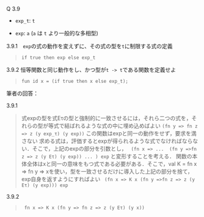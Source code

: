 
Q 3.9

- `exp_t`: `t`

- `exp`: `a` (`a` は `t` より一般的な多相型)

3.9.1　`exp`の式の動作を変えずに、その式の型を`t`に制限する式の定義

> `if true then exp else exp_t`

3.9.2 恒等関数と同じ動作をし、かつ型が`t -> t`である関数を定義せよ

> `fun id x = (if true then x else exp_t);`

筆者の回答：

3.9.1

> 式expの型を式Eτの型と強制的に一致させるには，それら二つの式を，それらの型が等式で結ばれるような式の中に埋め込めばよい
> `(fn y => fn z => z (y exp_τ) (y exp))`
> この関数はexpと同一の動作をせず，要求を満さない
> 求める式は，評価するとexpが得られるような式でなければならない．そこで，上記のexpの部分を引数とし，
> ` (fn x => ...  (fn y =>fn z => z (y Eτ) (y exp)) ... ) exp`
> と変形することを考える．
> 関数の本体全体はxと同一の意味をもつ式である必要がある．そこで，val K = fn x => fn y => xを使い，型を一致させるだけに導入した上記の部分を捨て，exp自身を返すようにすればよい
> ` (fn x => K x (fn y =>fn z => z (y Eτ) (y exp))) exp`

3.9.2

> ` fn x => K x (fn y => fn z => z (y Eτ) (y x))`
